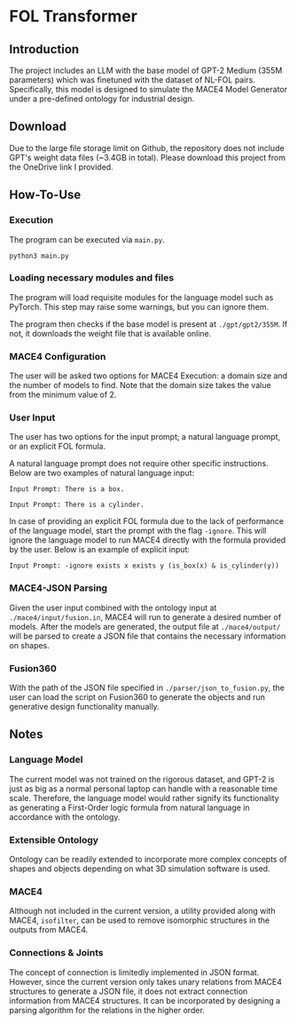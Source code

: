 # FOL Transformer
## Introduction
The project includes an LLM with the base model of GPT-2 Medium (355M parameters) which was finetuned with the dataset of NL-FOL pairs. Specifically, this model is designed 
to simulate the MACE4 Model Generator under a pre-defined ontology for industrial design.

## Download
Due to the large file storage limit on Github, the repository does not include GPT's weight data files (~3.4GB in total). Please download this project from the OneDrive link I provided.

## How-To-Use
### Execution
The program can be executed via `main.py`.
```
python3 main.py
```

### Loading necessary modules and files
The program will load requisite modules for the language model such as PyTorch. This step may raise some warnings, but you can ignore them.

The program then checks if the base model is present at `./gpt/gpt2/355M`. If not, it downloads the weight file that is available online.

### MACE4 Configuration
The user will be asked two options for MACE4 Execution: a domain size and the number of models to find. Note that the domain size takes the value from the minimum value of 2.

### User Input
The user has two options for the input prompt; a natural language prompt, or an explicit FOL formula. 

A natural language prompt does not require other specific instructions.
Below are two examples of natural language input:
```
Input Prompt: There is a box.
```
```
Input Prompt: There is a cylinder.
```

In case of providing an explicit FOL formula due to the lack of performance of the language model, start the prompt with the flag `-ignore`. This will ignore the language model to run MACE4 directly with the formula 
provided by the user. Below is an example of explicit input:
```
Input Prompt: -ignore exists x exists y (is_box(x) & is_cylinder(y))
```

### MACE4-JSON Parsing
Given the user input combined with the ontology input at `./mace4/input/fusion.in`, MACE4 will run to generate a desired number of models. After the models are generated, the output file at `./mace4/output/`
will be parsed to create a JSON file that contains the necessary information on shapes.

### Fusion360
With the path of the JSON file specified in `./parser/json_to_fusion.py`, the user can load the script on Fusion360 to generate the objects and run generative design functionality manually.

## Notes
### Language Model
The current model was not trained on the rigorous dataset, and GPT-2 is just as big as a normal personal laptop can handle with a reasonable time scale. Therefore, the language model would rather signify its functionality as
generating a First-Order logic formula from natural language in accordance with the ontology. 

### Extensible Ontology
Ontology can be readily extended to incorporate more complex concepts of shapes and objects depending on what 3D simulation software is used.

### MACE4
Although not included in the current version, a utility provided along with MACE4, `isofilter`, can be used to remove isomorphic structures in the outputs from MACE4.

### Connections & Joints
The concept of connection is limitedly implemented in JSON format. However, since the current version only takes unary relations from MACE4 structures to generate a JSON file, it does not extract connection information from
MACE4 structures. It can be incorporated by designing a parsing algorithm for the relations in the higher order.
